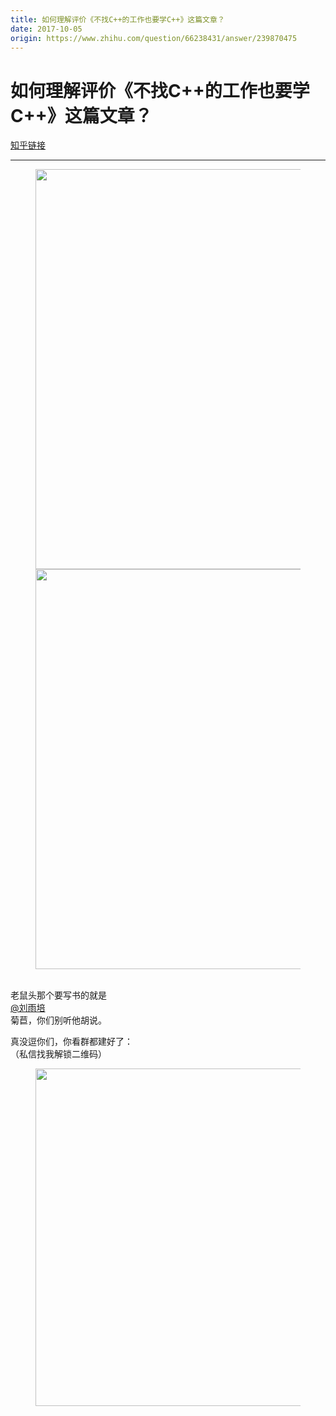```yaml
---
title: 如何理解评价《不找C++的工作也要学C++》这篇文章？
date: 2017-10-05
origin: https://www.zhihu.com/question/66238431/answer/239870475
---
```

# 如何理解评价《不找C++的工作也要学C++》这篇文章？

[知乎链接](https://www.zhihu.com/question/66238431/answer/239870475)

---------

<span class="RichText ztext CopyrightRichText-richText" itemprop="text"><p></p><figure><noscript><img data-rawheight="1136" src="https://pic3.zhimg.com/50/v2-70c90c661acd365eb798a05fad936e1c_hd.jpg?source=1940ef5c" data-rawwidth="640" class="origin_image zh-lightbox-thumb" width="640" data-original="https://pic1.zhimg.com/v2-70c90c661acd365eb798a05fad936e1c_r.jpg?source=1940ef5c"/></noscript><img data-rawheight="1136" src="https://pic3.zhimg.com/80/v2-70c90c661acd365eb798a05fad936e1c_720w.jpg?source=1940ef5c" data-rawwidth="640" class="origin_image zh-lightbox-thumb lazy" width="640" data-original="https://pic1.zhimg.com/v2-70c90c661acd365eb798a05fad936e1c_r.jpg?source=1940ef5c" data-actualsrc="https://pic3.zhimg.com/50/v2-70c90c661acd365eb798a05fad936e1c_hd.jpg?source=1940ef5c" data-lazy-status="ok"></figure><br>老鼠头那个要写书的就是<span><span class="UserLink"><div class="Popover"><div id="Popover11-toggle" aria-haspopup="true" aria-expanded="false" aria-owns="Popover11-content"><a class="UserLink-link" data-za-detail-view-element_name="User" target="_blank" href="//www.zhihu.com/people/60ba2328092904486c9e2fc636ce949d">@刘雨培</a></div></div></span></span>菊苣，你们别听他胡说。<p></p>真没逗你们，你看群都建好了：<br>（私信找我解锁二维码）<br><figure><noscript><img data-rawwidth="540" data-rawheight="740" src="https://pic4.zhimg.com/50/v2-199d30c4bb240757067e61c61fd31552_hd.jpg?source=1940ef5c" class="origin_image zh-lightbox-thumb" width="540" data-original="https://pic3.zhimg.com/v2-199d30c4bb240757067e61c61fd31552_r.jpg?source=1940ef5c"/></noscript><img data-rawwidth="540" data-rawheight="740" src="data:image/svg+xml;utf8,<svg xmlns='http://www.w3.org/2000/svg' width='540' height='740'></svg>" class="origin_image zh-lightbox-thumb lazy" width="540" data-original="https://pic3.zhimg.com/v2-199d30c4bb240757067e61c61fd31552_r.jpg?source=1940ef5c" data-actualsrc="https://pic4.zhimg.com/50/v2-199d30c4bb240757067e61c61fd31552_hd.jpg?source=1940ef5c"></figure></span>